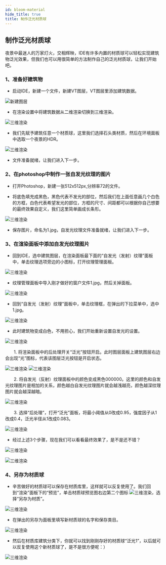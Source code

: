 ```yaml
---
id: bloom-material
hide_title: true
title: 制作泛光材质球
---
```


## 制作泛光材质球

夜景中最迷人的万家灯火，交相辉映，IDE有许多内置的材质球可以轻松实现建筑物泛光效果，但我们也可以用很简单的方法制作自己的泛光材质球，让我们开始吧。

### 1、准备好建筑物

* 启动IDE，新建一个文件，新建VT图层，VT图层里添加建筑数据。

![新建图层](../assets/bloom-material-1.png)

* 在渲染设置中将建筑数据从二维渲染切换到三维渲染。

![三维渲染](../assets/bloom-material-2.png)

* 我们先赋予建筑任意一个材质球，这里我们选择石头类材质，然后在环境面板中选取一个夜景的HDR。

![三维渲染](../assets/bloom-material-3.png)

* 文件准备就绪，让我们进入下一步。

### 2、在photoshop中制作一张自发光纹理的图片

* 打开Photoshop，新建一张512x512px,分辨率72的文件。

* 将底色填充成黑色，黑色代表不发光的部位，然后我们在上面任意画几个白色的方框，白色代表希望发光的部位，方框的尺寸、间距都可以根据你自己想要的最终效果自定义，我们这里简单画成长条形。

![三维渲染](../assets/bloom-material-4.png)

* 保存图片，命名为1.jpg，自发光纹理文件准备就绪，让我们进入下一步。

### 3、在渲染面板中添加自发光纹理图片

* 回到IDE，选中建筑图层，在渲染面板最下面的“自发光（发射）纹理”面板中，单击纹理选项旁边的小图标，打开纹理管理面板。

![三维渲染](../assets/bloom-material-5.png)

* 纹理管理面板中导入刚才做好的窗户文件1.jpg，然后关掉面板。

![三维渲染](../assets/bloom-material-6.png)

* 回到“自发光（发射）纹理”面板中，单击纹理框，在弹出的下拉菜单中，选中1.jpg。

![三维渲染](../assets/bloom-material-7.png)

* 此时建筑物变成白色，不用担心，我们开始重新设置自发光的设置。

![三维渲染](../assets/bloom-material-8.png)

　　1. 将渲染面板中的后处理开关“泛光”按钮开启。此时图层面板上建筑图层右边会出现“光”图标，代表该图层泛光按钮是开启状态。

![三维渲染](../assets/bloom-material-9.png)
![三维渲染](../assets/bloom-material-10.png)

　　2. 将自发光（反射）纹理面板中的颜色变成黑色000000。这里的颜色和自发光纹理图片是相加的关系，颜色越白自发光纹理图片就会越浅越亮，颜色越深纹理图片就会越深越暗。   

![三维渲染](../assets/bloom-material-11.png)

　　3. 选择“后处理”，打开“泛光”面板，将最小阈值从0改成0.95，强度因子从1改成0.4，泛光半径从1改成0.083。

![三维渲染](../assets/bloom-material-12.png)

* 经过上述3个步骤，现在我们可以看看最终效果了，是不是还不错？

![三维渲染](../assets/bloom-material-13.png)

![三维渲染](../assets/bloom-material-14.png)

### 4、另存为材质球

* 辛苦做好的材质球可以保存在材质库里，这样就可以反复使用了。我们回到“渲染”面板下的“预览”，单击材质球预览图右边第二个图标 ![三维渲染](../assets/bloom-material-15.png)，选择“另存为材质”。

![三维渲染](../assets/bloom-material-16.png)

* 在弹出的另存为面板里填写新材质球的名字和保存类目。

![三维渲染](../assets/bloom-material-17.png)

* 然后在材质库建筑分类下，你就可以找到刚刚存好的材质球“泛光1”，以后就可以反复使用这个新材质球了，是不是很方便呢：）

![三维渲染](../assets/bloom-material-18.png)

